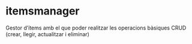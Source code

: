 # itemsmanager
Gestor d’ítems amb el que poder realitzar les operacions bàsiques CRUD (crear, llegir, actualitzar i eliminar)
